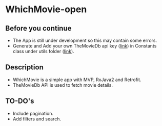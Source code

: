 # WhichMovie-open
Before you continue
------
* The App is still under development so this may contain some errors.<br>
* Generate and Add your own TheMovieDb api key ([link](https://developers.themoviedb.org/3/getting-started/introduction)) in Constants class under utils folder ([link](https://github.com/Kashish-Sharma/WhichMovie-open/blob/master/app/src/main/java/app/com/moviedb/Utils/Constants.java)). <br>


Description
---------
* WhichMovie is a simple app with MVP, RxJava2 and Retrofit.<br>
* TheMovieDb API is used to fetch movie details.

TO-DO's
---------
* Include pagination.
* Add filters and search.
